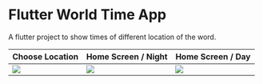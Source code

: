 # Flutter World Time App

A flutter project to show times of different location of the word.

| Choose Location | Home Screen / Night | Home Screen / Day|
| ---------------- | ---------------- | ----------- |
| ![](https://raw.githubusercontent.com/Ankitkj1999/world_time.dart/master/imggg.jpg) | ![](https://github.com/Ankitkj1999/world_time.dart/blob/master/imgg.jpg?raw=true) | ![](https://github.com/Ankitkj1999/world_time.dart/blob/master/img.jpg?raw=true)|
